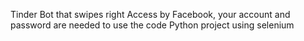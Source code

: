 Tinder Bot that swipes right
Access by Facebook, your account and password are needed to use the code
Python project using selenium
